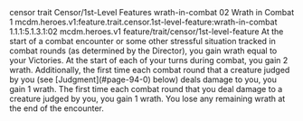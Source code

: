 <ability>
  <metadata>
    <class>censor</class>
    <feature_type>trait</feature_type>
    <file_dpath>Censor/1st-Level Features</file_dpath>
    <item_id>wrath-in-combat</item_id>
    <item_index>02</item_index>
    <item_name>Wrath in Combat</item_name>
    <level>1</level>
    <scc>mcdm.heroes.v1:feature.trait.censor.1st-level-feature:wrath-in-combat</scc>
    <scdc>1.1.1:5.1.3.1:02</scdc>
    <source>mcdm.heroes.v1</source>
    <type>feature/trait/censor/1st-level-feature</type>
  </metadata>
  <effects>
    <effect type="mundane">At the start of a combat encounter or some other stressful situation tracked in combat rounds (as determined by the Director), you gain wrath equal to your Victories. At the start of each of your turns during combat, you gain 2 wrath.
Additionally, the first time each combat round that a creature judged by you (see [Judgment](#page-94-0) below) deals damage to you, you gain 1 wrath. The first time each combat round that you deal damage to a creature judged by you, you gain 1 wrath.
You lose any remaining wrath at the end of the encounter.</effect>
  </effects>
</ability>
